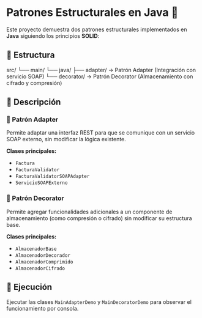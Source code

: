 # Patrones Estructurales en Java 🧩

Este proyecto demuestra dos patrones estructurales implementados en **Java** siguiendo los principios **SOLID**:

## 📂 Estructura
src/
└── main/
└── java/
├── adapter/ → Patrón Adapter (Integración con servicio SOAP)
└── decorator/ → Patrón Decorator (Almacenamiento con cifrado y compresión)


## 🧠 Descripción

### 🧩 Patrón Adapter
Permite adaptar una interfaz REST para que se comunique con un servicio SOAP externo, sin modificar la lógica existente.

**Clases principales:**
- `Factura`
- `FacturaValidator`
- `FacturaValidatorSOAPAdapter`
- `ServicioSOAPExterno`

### 🧩 Patrón Decorator
Permite agregar funcionalidades adicionales a un componente de almacenamiento (como compresión o cifrado) sin modificar su estructura base.

**Clases principales:**
- `AlmacenadorBase`
- `AlmacenadorDecorador`
- `AlmacenadorComprimido`
- `AlmacenadorCifrado`

## 🚀 Ejecución
Ejecutar las clases `MainAdapterDemo` y `MainDecoratorDemo` para observar el funcionamiento por consola.

